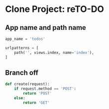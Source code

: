 # Clone Project: reTO-DO

## App name and path name

```python
app_name = 'todos'

urlpatterns = [
    path('', views.index, name='index'),
]
```

## Branch off

```python
def create(request):
    if request.method == 'POST':
        return 'POST'
    else:
        return 'GET'
```
